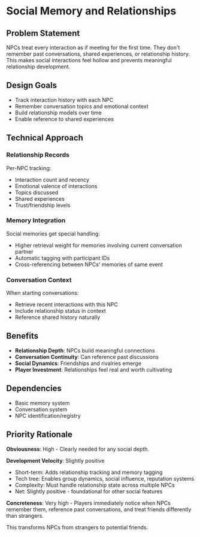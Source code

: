 # Social Memory and Relationships

## Problem Statement

NPCs treat every interaction as if meeting for the first time. They don't remember past conversations, shared experiences, or relationship history. This makes social interactions feel hollow and prevents meaningful relationship development.

## Design Goals

- Track interaction history with each NPC
- Remember conversation topics and emotional context
- Build relationship models over time
- Enable reference to shared experiences

## Technical Approach

### Relationship Records

Per-NPC tracking:
- Interaction count and recency
- Emotional valence of interactions
- Topics discussed
- Shared experiences
- Trust/friendship levels

### Memory Integration

Social memories get special handling:
- Higher retrieval weight for memories involving current conversation partner
- Automatic tagging with participant IDs
- Cross-referencing between NPCs' memories of same event

### Conversation Context

When starting conversations:
- Retrieve recent interactions with this NPC
- Include relationship status in context
- Reference shared history naturally

## Benefits

- **Relationship Depth**: NPCs build meaningful connections
- **Conversation Continuity**: Can reference past discussions
- **Social Dynamics**: Friendships and rivalries emerge
- **Player Investment**: Relationships feel real and worth cultivating

## Dependencies

- Basic memory system
- Conversation system
- NPC identification/registry

## Priority Rationale

**Obviousness**: High - Clearly needed for any social depth.

**Development Velocity**: Slightly positive
- Short-term: Adds relationship tracking and memory tagging
- Tech tree: Enables group dynamics, social influence, reputation systems
- Complexity: Must handle relationship state across multiple NPCs
- Net: Slightly positive - foundational for other social features

**Concreteness**: Very high - Players immediately notice when NPCs remember them, reference past conversations, and treat friends differently than strangers.

This transforms NPCs from strangers to potential friends.